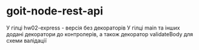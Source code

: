# goit-node-rest-api
У гілці hw02-express - версія без декораторів
У гілці main та інших додані декоратори до контролерів, а також декоратор validateBody для схеми валідації
